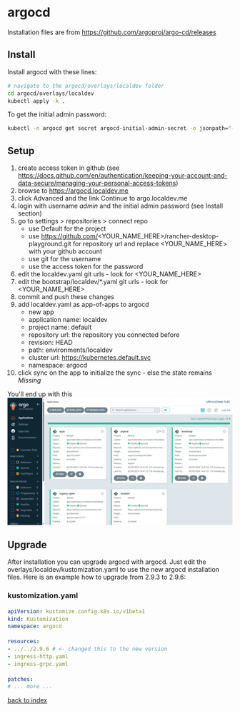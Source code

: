 # argocd

Installation files are from <https://github.com/argoproj/argo-cd/releases>

## Install

Install argocd with these lines:

```bash
# navigate to the argocd/overlays/localdev folder
cd argocd/overlays/localdev
kubectl apply -k .
```

To get the initial admin password:

```bash
kubectl -n argocd get secret argocd-initial-admin-secret -o jsonpath="{.data.password}" | base64 -d
```

## Setup

1. create access token in github (see https://docs.github.com/en/authentication/keeping-your-account-and-data-secure/managing-your-personal-access-tokens)
1. browse to https://argocd.localdev.me
1. click Advanced and the link Continue to argo.localdev.me
1. login with username _admin_ and the initial admin password (see Install section)
1. go to settings > repositories > connect repo
    - use Default for the project
    - use https://github.com/<YOUR_NAME_HERE>/rancher-desktop-playground.git for repository url and replace <YOUR_NAME_HERE> with your github account
    - use git for the username
    - use the access token for the password
1. edit the localdev.yaml git urls - look for <YOUR_NAME_HERE>
1. edit the bootstrap/localdev/*.yaml git urls - look for <YOUR_NAME_HERE>
1. commit and push these changes
1. add localdev.yaml as app-of-apps to argocd
    - new app
    - application name: localdev
    - project name: default
    - repository url: the repository you connected before
    - revision: HEAD
    - path: environments/localdev
    - cluster url: https://kubernetes.default.svc
    - namespace: argocd
1. click sync on the app to initialize the sync - else the state remains _Missing_

You'll end up with this
![argocd with 5 apps](../assets/argocd01.jpg)

## Upgrade

After installation you can upgrade argocd with argocd. Just edit the overlays/localdev/kustomization.yaml to use the new argocd installation files. Here is an example how to upgrade from 2.9.3 to 2.9.6:

### kustomization.yaml
```yaml
apiVersion: kustomize.config.k8s.io/v1beta1
kind: Kustomization
namespace: argocd

resources:
- ../../2.9.6 # <- changed this to the new version
- ingress-http.yaml
- ingress-grpc.yaml

patches:
# ... more ...
```

[back to index](../)
